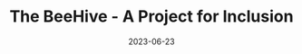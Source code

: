 ---
date: 2023-06-23
title: The BeeHive - A Project for Inclusion
cardTitle: The BeeHive - A Project for Inclusion
icons: ["fa-html5", "fa-sass"]
tags: ["project"]
eyebrow: website
imageTablet: /assets/beehive-tablet.jpg
imageBreakout: /assets/beehive-breakout.jpg
imageAlt: 
blurb: With accessibility at the forefront of this project, my team and I set out to build a more inclusive developer community using React, Redux, and Sass.   
description: The BeeHive is a networking platform for neurodiverse IT professionals who are looking for career support and community. I developed this project alongside four classmates as our final project at Digital Career Institute. 
buttons: ["Live Website", "Figma Design", "GitHub Repo"]
urls: [
    "https://thebeehivenetwork.netlify.app/",
    "https://www.figma.com/file/NiCxcjrkUTx5RQdsmV4PjS/Final-Project-Wireframe?type=design&node-id=144-879",
    "https://github.com/Alliemack77/TheBeeHive"
]
---